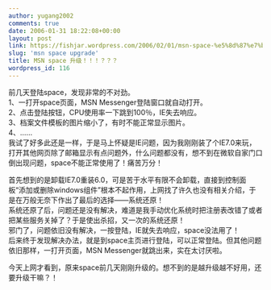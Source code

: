```yaml
---
author: yugang2002
comments: true
date: 2006-01-31 18:22:08+00:00
layout: post
link: https://fishjar.wordpress.com/2006/02/01/msn-space-%e5%8d%87%e7%ba%a7%ef%bc%81%ef%bc%81%ef%bc%81%ef%bc%9f%ef%bc%9f%ef%bc%9f/
slug: 'msn space upgrade'
title: MSN space 升级！！！？？？
wordpress_id: 116
---
```





前几天登陆space，发现非常的不对劲。  
1、一打开space页面，MSN Messenger登陆窗口就自动打开。  
2、点击登陆按钮，CPU使用率一下跳到100％，IE失去响应。  
3、档案文件模板的图片缩小了，有时不能正常显示图片。  
4、……  
我试了好多此还是一样，于是马上怀疑是IE问题，因为我刚刚装了个IE7.0来玩，打开其他网页除了邮箱显示有点问题外，什么问题都没有，想不到在微软自家门口倒出现问题，space不能正常使用了！痛苦万分！




首先想到的是卸载IE7.0重装6.0，可是苦于水平有限不会卸载，直接到控制面板“添加或删除windows组件”根本不起作用，上网找了许久也没有相关介绍，于是在万般无奈下作出了最后的选择——系统还原！  
系统还原了后，问题还是没有解决，难道是我手动优化系统时把注册表改错了或者把某些服务关掉了？于是使出杀招，又一次的系统还原！  
邪门了，问题依旧没有解决，一按登陆，IE就失去响应，space没法用了！  
后来终于发现解决办法，就是到space主页进行登陆，可以正常登陆。但其他问题依旧那样，一打开页面，MSN Messenger就跳出来，实在太讨厌啦。




今天上网才看到，原来space前几天刚刚升级的。想不到的是越升级越不好用，还要升级干嘛？！
